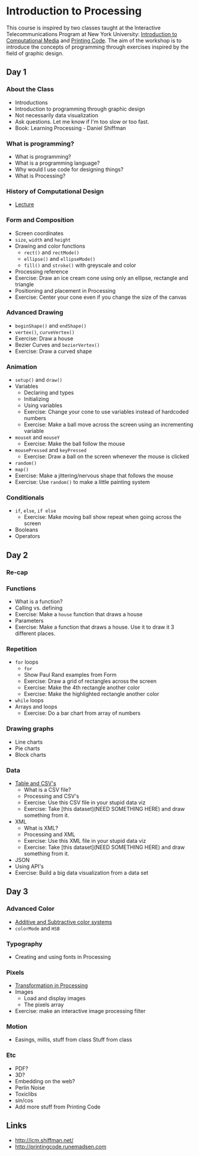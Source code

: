 Introduction to Processing
==========================

This course is inspired by two classes taught at the Interactive Telecommunications Program at New York University: [Introduction to Computational Media](https://github.com/ITPNYU/ICM-2013/blob/master/Syllabus-2013-All.md) and [Printing Code](http://printingcode.runemadsen.com/). The aim of the workshop is to introduce the concepts of programming through exercises inspired by the field of graphic design.

Day 1
--------

### About the Class

* Introductions
* Introduction to programming through graphic design
* Not necessarily data visualization
* Ask questions. Let me know if I'm too slow or too fast.
* Book: Learning Processing - Daniel Shiffman

### What is programming?

* What is programming?
* What is a programming language?
* Why would I use code for designing things?
* What is Processing?

### History of Computational Design

* [Lecture](http://printingcode.runemadsen.com/lecture-intro/)

### Form and Composition

* Screen coordinates
* `size`, `width` and `height`
* Drawing and color functions
    * `rect()` and `rectMode()`
    * `ellipse()` and `ellipseMode()`
    * `fill()` and `stroke()` with greyscale and color
* Processing reference
* Exercise: Draw an ice cream cone using only an ellipse, rectangle and triangle
* Positioning and placement in Processing
* Exercise: Center your cone even if you change the size of the canvas

### Advanced Drawing

* `beginShape()` and `endShape()`
* `vertex()`, `curveVertex()`
* Exercise: Draw a house
* Bezier Curves and `bezierVertex()`
* Exercise: Draw a curved shape

### Animation

* `setup()` and `draw()`
* Variables
    - Declaring and types
    - Initializing
    - Using variables
    - Exercise: Change your cone to use variables instead of hardcoded numbers
    - Exercise: Make a ball move across the screen using an incrementing variable
* `mouseX` and `mouseY`
    - Exercise: Make the ball follow the mouse
* `mousePressed` and `keyPressed`
    - Exercise: Draw a ball on the screen whenever the mouse is clicked
* `random()`
* `map()`
* Exercise: Make a jittering/nervous shape that follows the mouse
* Exercise: Use `random()` to make a little painting system

### Conditionals

* `if`, `else`, `if else`
    - Exercise: Make moving ball show repeat when going across the screen
* Booleans
* Operators

Day 2
-----

### Re-cap

### Functions

* What is a function?
* Calling vs. defining
* Exercise: Make a `house` function that draws a house
* Parameters
* Exercise: Make a function that draws a house. Use it to draw it 3 different places.

### Repetition

* `for` loops
    - `for` 
    - Show Paul Rand examples from Form
    - Exercise: Draw a grid of rectangles across the screen
    - Exercise: Make the 4th rectangle another color
    - Exercise: Make the highlighted rectangle another color
* `while` loops
* Arrays and loops
    - Exercise: Do a bar chart from array of numbers

### Drawing graphs

* Line charts
* Pie charts
* Block charts

### Data

* [Table and CSV's](csv/csv.pde)
    - What is a CSV file?
    - Processing and CSV's
    - Exercise: Use this CSV file in your stupid data viz
    - Exercise: Take [this dataset](NEED SOMETHING HERE) and draw something from it.
* XML
    - What is XML?
    - Processing and XML
    - Exercise: Use this XML file in your stupid data viz
    - Exercise: Take [this dataset](NEED SOMETHING HERE) and draw something from it.
* JSON
* Using API's
* Exercise: Build a big data visualization from a data set

Day 3
-----

### Advanced Color

* [Additive and Subtractive color systems](http://printingcode.runemadsen.com/lecture-color/)
* `colorMode` and `HSB`

### Typography

* Creating and using fonts in Processing

### Pixels

* [Transformation in Processing](http://printingcode.runemadsen.com/lecture-transformation/)
* Images
    - Load and display images
    - The pixels array
* Exercise: make an interactive image processing filter

### Motion

* Easings, millis, stuff from class
Stuff from class

### Etc

* PDF?
* 3D?
* Embedding on the web?
* Perlin Noise
* Toxiclibs
* sin/cos
* Add more stuff from Printing Code

Links
-----

* http://icm.shiffman.net/
* http://printingcode.runemadsen.com











